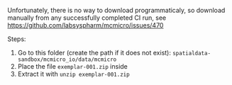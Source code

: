 Unfortunately, there is no way to download programmaticaly, 
so download manually from any successfully completed CI run, see https://github.com/labsyspharm/mcmicro/issues/470

Steps:
1. Go to this folder (create the path if it does not exist): `spatialdata-sandbox/mcmicro_io/data/mcmicro`
2. Place the file `exemplar-001.zip` inside
3. Extract it with `unzip exemplar-001.zip`
